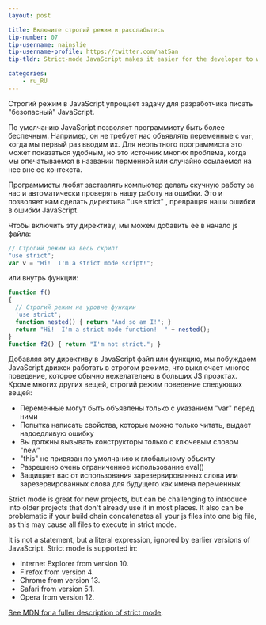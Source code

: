 ```yaml
---
layout: post

title: Включите строгий режим и расслабьтесь
tip-number: 07
tip-username: nainslie
tip-username-profile: https://twitter.com/nat5an
tip-tldr: Strict-mode JavaScript makes it easier for the developer to write "secure" JavaScript.

categories:
    - ru_RU
---
```


Строгий режим в JavaScript упрощает задачу для разработчика писать "безопасный" JavaScript.

По умолчанию JavaScript позволяет программисту быть более беспечным. Например, он не требует нас объявлять переменные с `var`, когда мы первый раз вводим их. Для неопытного программиста это может показаться удобным, но это источник многих проблема, когда мы опечатываемся в названии перменной или случайно ссылаемся на нее вне ее контекста.

Программисты любят заставлять компьютер делать скучную работу за нас и автоматически проверять нашу работу на ошибки. Это и позволяет нам cделать директива "use strict" , превращая наши ошибки в ошибки JavaScript.

Чтобы включить эту директиву, мы можем добавить ее в начало js файла:

```javascript
// Строгий режим на весь скрипт
"use strict";
var v = "Hi!  I'm a strict mode script!";
```

или внутрь функции:

```javascript
function f()
{
  // Строгий режим на уровне функции
  'use strict';
  function nested() { return "And so am I!"; }
  return "Hi!  I'm a strict mode function!  " + nested();
}
function f2() { return "I'm not strict."; }
```

Добавляя эту директиву в JavaScript файл или функцию, мы побуждаем JavaScript движек работать в строгом режиме, что выключает многое поведение, которое обычно нежелательно в больших JS проэктах. Кроме многих других вещей, строгий режим поведение следующих вещей:

* Переменные могут быть объявлены только с указанием "var" перед ними
* Попытка написать свойства, которые можно только читать, выдает надоедливую ошибку
* Вы должны вызывать конструкторы только с ключевым словом "new"
* "this" не привязан по умолчанию к глобальному объекту
* Разрешено очень ограниченное использование eval()
* Защищает вас от использования зарезервированных слова или зарезервированных слова для будущего как имена переменных

Strict mode is great for new projects, but can be challenging to introduce into older projects that don't already use it in most places.  It also can be problematic if your build chain concatenates all your js files into one big file, as this may cause all files to execute in strict mode.

It is not a statement, but a literal expression, ignored by earlier versions of JavaScript.
Strict mode is supported in:

* Internet Explorer from version 10.
* Firefox from version 4.
* Chrome from version 13.
* Safari from version 5.1.
* Opera from version 12.

[See MDN for a fuller description of strict mode](https://developer.mozilla.org/en-US/docs/Web/JavaScript/Reference/Strict_mode).

